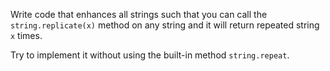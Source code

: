 Write code that enhances all strings such that you can call the `string.replicate(x)` method on any string and it will return repeated string `x` times.

Try to implement it without using the built-in method `string.repeat`.